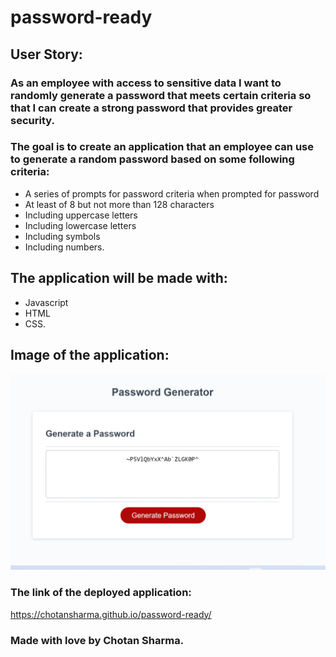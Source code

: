 # password-ready

## User Story:

### As an employee with access to sensitive data I want to randomly generate a password that meets certain criteria so that I can create a strong password that provides greater security.

### The goal is to create an application that an employee can use to generate a random password based on some following criteria:
   
   * A series of prompts for password criteria when prompted for password 
   * At least of 8 but not more than 128 characters
   * Including uppercase letters
   *  Including lowercase letters
   * Including symbols
   * Including numbers.
   
## The application will be made with:
   * Javascript
   * HTML
   * CSS.
   
## Image of the application:

![screenshot](./assets/images/Screenshot(password-ready).png/)

### The link of the deployed application:
https://chotansharma.github.io/password-ready/

### Made with love by Chotan Sharma.
